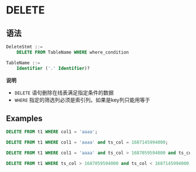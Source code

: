 # DELETE

## 语法

```sql
DeleteStmt ::=
    DELETE FROM TableName WHERE where_condition

TableName ::=
    Identifier ('.' Identifier)?
```

**说明**

- `DELETE` 语句删除在线表满足指定条件的数据
- `WHERE` 指定的筛选列必须是索引列。如果是key列只能用等于

## Examples

```SQL
DELETE FROM t1 WHERE col1 = 'aaaa';

DELETE FROM t1 WHERE col1 = 'aaaa' and ts_col = 1687145994000;

DELETE FROM t1 WHERE col1 = 'aaaa' and ts_col > 1687059594000 and ts_col < 1687145994000;

DELETE FROM t1 WHERE ts_col > 1687059594000 and ts_col < 1687145994000;
```